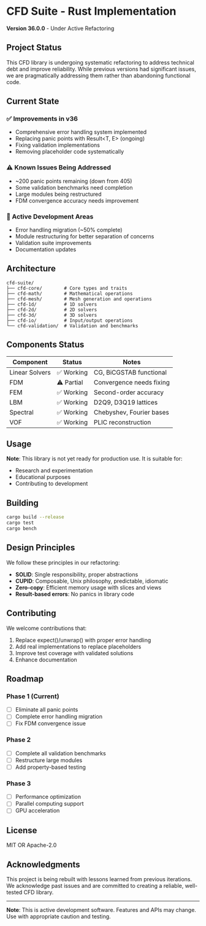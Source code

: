 # CFD Suite - Rust Implementation

**Version 36.0.0** - Under Active Refactoring

## Project Status

This CFD library is undergoing systematic refactoring to address technical debt and improve reliability. While previous versions had significant issues, we are pragmatically addressing them rather than abandoning functional code.

## Current State

### ✅ Improvements in v36
- Comprehensive error handling system implemented
- Replacing panic points with Result<T, E> (ongoing)
- Fixing validation implementations
- Removing placeholder code systematically

### ⚠️ Known Issues Being Addressed
- ~200 panic points remaining (down from 405)
- Some validation benchmarks need completion
- Large modules being restructured
- FDM convergence accuracy needs improvement

### 🔧 Active Development Areas
- Error handling migration (~50% complete)
- Module restructuring for better separation of concerns
- Validation suite improvements
- Documentation updates

## Architecture

```
cfd-suite/
├── cfd-core/        # Core types and traits
├── cfd-math/        # Mathematical operations
├── cfd-mesh/        # Mesh generation and operations
├── cfd-1d/          # 1D solvers
├── cfd-2d/          # 2D solvers  
├── cfd-3d/          # 3D solvers
├── cfd-io/          # Input/output operations
└── cfd-validation/  # Validation and benchmarks
```

## Components Status

| Component | Status | Notes |
|-----------|--------|-------|
| Linear Solvers | ✅ Working | CG, BiCGSTAB functional |
| FDM | ⚠️ Partial | Convergence needs fixing |
| FEM | ✅ Working | Second-order accuracy |
| LBM | ✅ Working | D2Q9, D3Q19 lattices |
| Spectral | ✅ Working | Chebyshev, Fourier bases |
| VOF | ✅ Working | PLIC reconstruction |

## Usage

**Note**: This library is not yet ready for production use. It is suitable for:
- Research and experimentation
- Educational purposes
- Contributing to development

## Building

```bash
cargo build --release
cargo test
cargo bench
```

## Design Principles

We follow these principles in our refactoring:
- **SOLID**: Single responsibility, proper abstractions
- **CUPID**: Composable, Unix philosophy, predictable, idiomatic
- **Zero-copy**: Efficient memory usage with slices and views
- **Result-based errors**: No panics in library code

## Contributing

We welcome contributions that:
1. Replace expect()/unwrap() with proper error handling
2. Add real implementations to replace placeholders
3. Improve test coverage with validated solutions
4. Enhance documentation

## Roadmap

### Phase 1 (Current)
- [ ] Eliminate all panic points
- [ ] Complete error handling migration
- [ ] Fix FDM convergence issue

### Phase 2
- [ ] Complete all validation benchmarks
- [ ] Restructure large modules
- [ ] Add property-based testing

### Phase 3
- [ ] Performance optimization
- [ ] Parallel computing support
- [ ] GPU acceleration

## License

MIT OR Apache-2.0

## Acknowledgments

This project is being rebuilt with lessons learned from previous iterations. We acknowledge past issues and are committed to creating a reliable, well-tested CFD library.

---

**Note**: This is active development software. Features and APIs may change. Use with appropriate caution and testing.